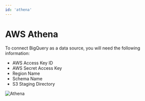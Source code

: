 ```yaml
---
id: 'athena'
---
```


# AWS Athena

To connect BigQuery as a data source, you will need the following information:

-   AWS Access Key ID
-   AWS Secret Access Key
-   Region Name
-   Schema Name
-   S3 Staging Directory

![Athena](/img/connecting-to-data-sources/athena.png)
